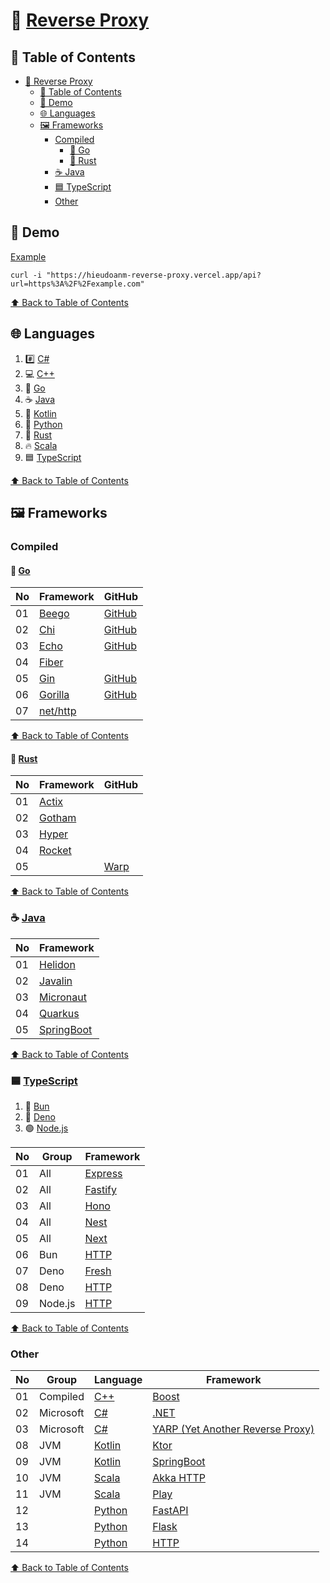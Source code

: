 # 🔀 [Reverse Proxy](https://hieudoanm-reverse-proxy.vercel.app)

## 📑 Table of Contents

- [🔀 Reverse Proxy](#-reverse-proxy)
  - [📑 Table of Contents](#-table-of-contents)
  - [🚀 Demo](#-demo)
  - [🌐 Languages](#-languages)
  - [🖼️ Frameworks](#️-frameworks)
    - [Compiled](#compiled)
      - [🐹 Go](#-go)
      - [🦀 Rust](#-rust)
    - [☕ Java](#-java)
    - [🟦 TypeScript](#-typescript)
    - [Other](#other)

## 🚀 Demo

[Example](https://hieudoanm-reverse-proxy.vercel.app/api?url=https%3A%2F%2Fexample.com)

```shell
curl -i "https://hieudoanm-reverse-proxy.vercel.app/api?url=https%3A%2F%2Fexample.com"
```

[⬆️ Back to Table of Contents](#-table-of-contents)

## 🌐 Languages

1. #️⃣ [C#][csharp]
2. 💻 [C++][cplusplus]
3. 🐹 [Go][go]
4. ☕ [Java][java]
5. 🧵 [Kotlin][kotlin]
6. 🐍 [Python][python]
7. 🦀 [Rust][rust]
8. 🔥 [Scala][scala]
9. 🟦 [TypeScript][typescript]

[⬆️ Back to Table of Contents](#-table-of-contents)

## 🖼️ Frameworks

### Compiled

#### 🐹 [Go][go]

| No  | Framework           | GitHub                                     |
| --- | ------------------- | ------------------------------------------ |
| 01  | [Beego][beego]      | [GitHub](https://github.com/beego/beego)   |
| 02  | [Chi][chi]          | [GitHub](https://github.com/go-chi/chi)    |
| 03  | [Echo][echo]        | [GitHub](https://github.com/labstack/echo) |
| 04  | [Fiber][fiber]      |                                            |
| 05  | [Gin][gin]          | [GitHub](https://github.com/gin-gonic/gin) |
| 06  | [Gorilla][gorilla]  | [GitHub](https://github.com/gorilla/mux)   |
| 07  | [net/http][http-go] |                                            |

[beego]: https://beego.vip/
[chi]: https://go-chi.io/
[echo]: https://echo.labstack.com/
[fiber]: https://gofiber.io/
[gin]: https://gin-gonic.com/
[gorilla]: https://www.gorillatoolkit.org/
[http-go]: https://pkg.go.dev/net/http

[⬆️ Back to Table of Contents](#-table-of-contents)

#### 🦀 [Rust][rust]

| No  | Framework        | GitHub       |
| --- | ---------------- | ------------ |
| 01  | [Actix][actix]   |              |
| 02  | [Gotham][gotham] |              |
| 03  | [Hyper][hyper]   |              |
| 04  | [Rocket][rocket] |              |
| 05  |                  | [Warp][warp] |

[actix]: https://actix.rs/
[gotham]: https://gotham.rs/
[hyper]: https://hyper.rs/
[rocket]: https://rocket.rs/
[warp]: https://github.com/seanmonstar/warp

[⬆️ Back to Table of Contents](#-table-of-contents)

### ☕ [Java][java]

| No  | Framework                 |
| --- | ------------------------- |
| 01  | [Helidon][helidon]        |
| 02  | [Javalin][javalin]        |
| 03  | [Micronaut][micronaut]    |
| 04  | [Quarkus][quarkus]        |
| 05  | [SpringBoot][spring-boot] |

[helidon]: https://helidon.io/
[javalin]: https://javalin.io/
[micronaut]: https://micronaut.io/
[quarkus]: https://quarkus.io/
[spring-boot]: https://spring.io/projects/spring-boot

[⬆️ Back to Table of Contents](#-table-of-contents)

### 🟦 [TypeScript][typescript]

1. 🥟 [Bun](https://bun.sh/)
2. 🦕 [Deno](https://deno.com)
3. 🟢 [Node.js](https://nodejs.org/en)

| No  | Group   | Framework          |
| --- | ------- | ------------------ |
| 01  | All     | [Express][express] |
| 02  | All     | [Fastify][fastify] |
| 03  | All     | [Hono][hono]       |
| 04  | All     | [Nest][nest]       |
| 05  | All     | [Next][next]       |
| 06  | Bun     | [HTTP][http-bun]   |
| 07  | Deno    | [Fresh][fresh]     |
| 08  | Deno    | [HTTP][http-deno]  |
| 09  | Node.js | [HTTP][http-node]  |

[express]: https://expressjs.com/
[fastify]: https://www.fastify.io/
[fresh]: https://fresh.deno.dev/
[hono]: https://hono.dev/
[http-bun]: https://bun.sh/docs/api/http
[http-deno]: https://deno.land/std/http
[http-node]: https://nodejs.org/api/http.html
[nest]: https://nestjs.com
[next]: https://nextjs.org

[⬆️ Back to Table of Contents](#-table-of-contents)

### Other

| No  | Group     | Language         | Framework                                   |
| --- | --------- | ---------------- | ------------------------------------------- |
| 01  | Compiled  | [C++][cplusplus] | [Boost][boost]                              |
| 02  | Microsoft | [C#][csharp]     | [.NET][dotnet]                              |
| 03  | Microsoft | [C#][csharp]     | [YARP (Yet Another Reverse Proxy)][yarp]    |
| 08  | JVM       | [Kotlin][kotlin] | [Ktor](https://ktor.io/)                    |
| 09  | JVM       | [Kotlin][kotlin] | [SpringBoot][spring-boot]                   |
| 10  | JVM       | [Scala][scala]   | [Akka HTTP][akka-http]                      |
| 11  | JVM       | [Scala][scala]   | [Play](https://www.playframework.com/)      |
| 12  |           | [Python][python] | [FastAPI](https://fastapi.tiangolo.com/)    |
| 13  |           | [Python][python] | [Flask](https://flask.palletsprojects.com/) |
| 14  |           | [Python][python] | [HTTP][python-http]                         |

[⬆️ Back to Table of Contents](#-table-of-contents)

[akka-http]: https://doc.akka.io/libraries/akka-http/current/index.html
[boost]: https://www.boost.org/doc/libs/release/doc/html/boost_asio.html
[cplusplus]: https://cplusplus.com/
[csharp]: https://dotnet.microsoft.com/en-us/languages/csharp
[dotnet]: https://dotnet.microsoft.com/en-us/
[go]: https://go.dev/
[java]: https://www.java.com/en/
[kotlin]: https://kotlinlang.org/
[python]: https://www.python.org/
[python-http]: https://docs.python.org/3/library/http.server.html
[rust]: https://www.rust-lang.org/
[scala]: https://www.scala-lang.org/
[typescript]: https://www.typescriptlang.org/
[yarp]: https://dotnet.github.io/yarp/
